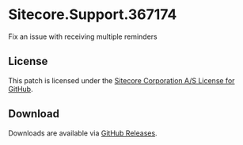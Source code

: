 # Sitecore.Support.367174
Fix an issue with receiving multiple reminders

## License  
This patch is licensed under the [Sitecore Corporation A/S License for GitHub](https://github.com/sitecoresupport/Sitecore.Support.367174/blob/master/LICENSE).  

## Download  
Downloads are available via [GitHub Releases](https://github.com/sitecoresupport/Sitecore.Support.367174/releases).  
